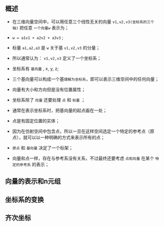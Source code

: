 ## 概述

* 在三维向量空间中，可以用任意三个线性无关的向量 `v1,v2,v3(坐标系的三个轴)` 把任意 `一个向量w` 表示为；
* `w = a1v1 + a2v2 + a3v3` ; 
* 标量 `a1,a2,a3` 是 `w` 关于基 `v1,v2,v3` 的分量；
* 所以通常认为： `v1,v2,v3` 定义了一个坐标系；
* 坐标系有 `基向量` , x, y, z; 

* 三个基向量可以构成一个基`理解为坐标系`，即可以表示三维空间中的任何向量；
* 向量有大小和方向但是没有位置属性；

* 坐标系除了 `向量` 还要处理 `点` 和 `标量` ；
* 通常在表示坐标系时，把基向量的起点画在一处；

* 点是有固定位置的实体；
* 因为在仿射空间中包含点，所以一旦在这样空间选定一个特定的参考点（原点），就可以以一种明确的方式来表示所有的点；

* `原点` 和 `基向量` 决定了一个标架；
* 向量和点一样，存在与参考系没有关系，不过最终还要考虑 `点和向量` 在某个 `特定的参考系` 的表示；

## 向量的表示和n元组

## 坐标系的变换

## 齐次坐标

